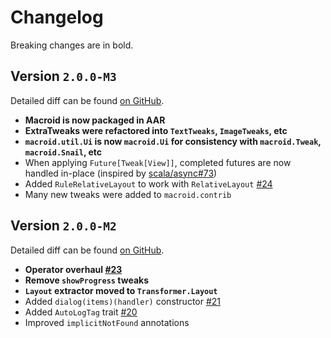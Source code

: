 # Changelog

Breaking changes are in bold.

## Version `2.0.0-M3`

Detailed diff can be found [on GitHub](https://github.com/macroid/macroid/compare/v2.0.0-M2...v2.0.0-M3).

* **Macroid is now packaged in AAR**
* **ExtraTweaks were refactored into `TextTweaks`, `ImageTweaks`, etc**
* **`macroid.util.Ui` is now `macroid.Ui` for consistency with `macroid.Tweak`, `macroid.Snail`, etc**
* When applying `Future[Tweak[View]]`, completed futures are now handled in-place (inspired by [scala/async#73](https://github.com/scala/async/issues/73))
* Added `RuleRelativeLayout` to work with `RelativeLayout` [#24](https://github.com/macroid/macroid/issues/24)
* Many new tweaks were added to `macroid.contrib`

## Version `2.0.0-M2`

Detailed diff can be found [on GitHub](https://github.com/macroid/macroid/compare/v2.0.0-M1...v2.0.0-M2).

* **Operator overhaul [#23](https://github.com/macroid/macroid/issues/23)**
* **Remove `showProgress` tweaks**
* **`Layout` extractor moved to `Transformer.Layout`**
* Added `dialog(items)(handler)` constructor [#21](https://github.com/macroid/macroid/issues/21)
* Added `AutoLogTag` trait [#20](https://github.com/macroid/macroid/issues/20)
* Improved `implicitNotFound` annotations